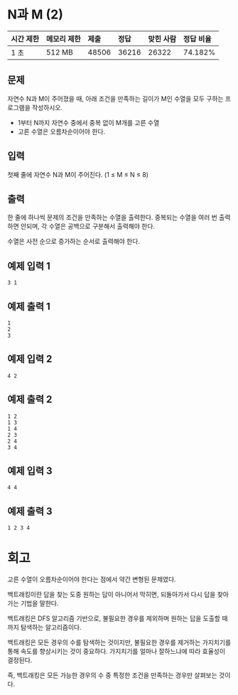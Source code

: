 # N과 M (2) 

| 시간 제한 | 메모리 제한 | 제출  | 정답  | 맞힌 사람 | 정답 비율 |
| :-------- | :---------- | :---- | :---- | :-------- | :-------- |
| 1 초      | 512 MB      | 48506 | 36216 | 26322     | 74.182%   |

## 문제

자연수 N과 M이 주어졌을 때, 아래 조건을 만족하는 길이가 M인 수열을 모두 구하는 프로그램을 작성하시오.

- 1부터 N까지 자연수 중에서 중복 없이 M개를 고른 수열
- 고른 수열은 오름차순이어야 한다.

## 입력

첫째 줄에 자연수 N과 M이 주어진다. (1 ≤ M ≤ N ≤ 8)

## 출력

한 줄에 하나씩 문제의 조건을 만족하는 수열을 출력한다. 중복되는 수열을 여러 번 출력하면 안되며, 각 수열은 공백으로 구분해서 출력해야 한다.

수열은 사전 순으로 증가하는 순서로 출력해야 한다.

## 예제 입력 1 

```
3 1
```

## 예제 출력 1 

```
1
2
3
```

## 예제 입력 2 

```
4 2
```

## 예제 출력 2 

```
1 2
1 3
1 4
2 3
2 4
3 4
```

## 예제 입력 3 

```
4 4
```

## 예제 출력 3 

```
1 2 3 4
```

# 회고

고른 수열이 오름차순이어야 한다는 점에서 약간 변형된 문제였다.

백트래킹이란 답을 찾는 도중 원하는 답이 아니어서 막히면, 되돌아가서 다시 답을 찾아가는 기법을 말한다.

백트래킹은 DFS 알고리즘 기반으로, 불필요한 경우를 제외하며 원하는 답을 도출할 때까지 탐색하는 알고리즘이다.

백트래킹은 모든 경우의 수를 탐색하는 것이지만, 불필요한 경우를 제거하는 가지치기를 통해 속도를 향상시키는 것이 중요하다. 가지치기를 얼마나 잘하느냐에 따라 효율성이 결정된다.

즉, 백트래킹은 모든 가능한 경우의 수 중 특정한 조건을 만족하는 경우만 살펴보는 것이다.
